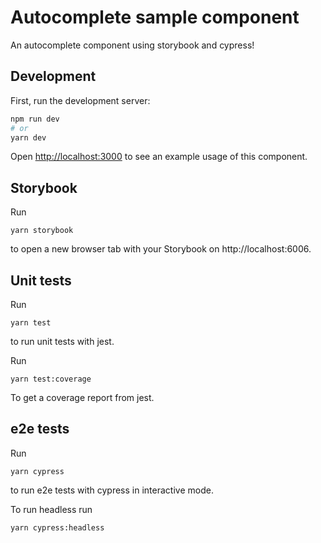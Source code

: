 # Autocomplete sample component

An autocomplete component using storybook and cypress!

## Development

First, run the development server:

```bash
npm run dev
# or
yarn dev
```

Open [http://localhost:3000](http://localhost:3000) to see an example usage of this component.

## Storybook

Run

```
yarn storybook
```

to open a new browser tab with your Storybook on http://localhost:6006.

## Unit tests

Run

```
yarn test
```

to run unit tests with jest.

Run

```
yarn test:coverage
```

To get a coverage report from jest.

## e2e tests

Run

```
yarn cypress
```

to run e2e tests with cypress in interactive mode.

To run headless run

```
yarn cypress:headless
```
